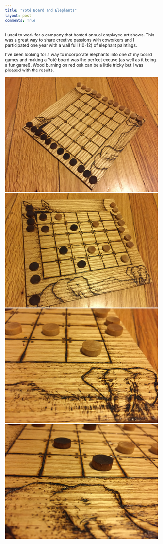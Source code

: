 ```yaml
---
title: "Yoté Board and Elephants"
layout: post
comments: True
---
```

I used to work for a company that hosted annual employee art shows.  This was a great way to share creative passions with coworkers and I participated one year
with a wall full (10-12) of elephant paintings.

I've been looking for a way to incorporate elephants into one of my board games and making a Yoté board was the perfect excuse (as well as it being a fun game!).
Wood burning on red oak can be a little tricky but I was pleased with the results.    
    
![Yote 1](/assets/yote-1-photoblog.jpg)
![Yote 2](/assets/yote-2-photoblog.jpg)
![Yote 3](/assets/yote-3-photoblog.jpg)
![Yote 4](/assets/yote-4-photoblog.jpg)
    



